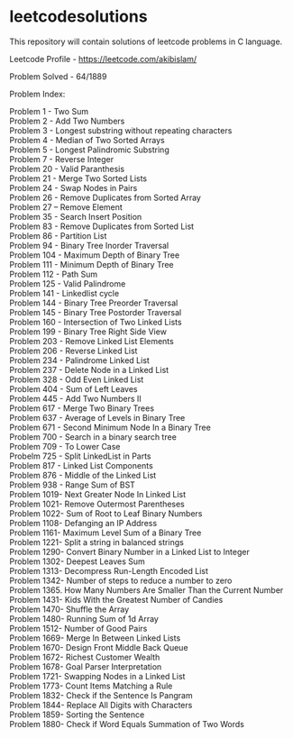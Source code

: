# leetcodesolutions
This repository will contain solutions of leetcode problems in C language.

Leetcode Profile - https://leetcode.com/akibislam/

Problem Solved - 64/1889

Problem Index:

Problem 1  - Two Sum <br />
Problem 2  - Add Two Numbers <br />
Problem 3  - Longest substring without repeating characters <br />
Problem 4  - Median of Two Sorted Arrays <br />
Problem 5  - Longest Palindromic Substring <br />
Problem 7  - Reverse Integer <br />
Problem 20 - Valid Paranthesis <br />
Problem 21 - Merge Two Sorted Lists <br />
Problem 24 - Swap Nodes in Pairs <br />
Problem 26 - Remove Duplicates from Sorted Array <br />
Problem 27 – Remove Element <br /> 
Problem 35 - Search Insert Position <br />
Problem 83 - Remove Duplicates from Sorted List <br />
Problem 86 - Partition List <br />
Problem 94 - Binary Tree Inorder Traversal <br />
Problem 104 - Maximum Depth of Binary Tree <br />
Problem 111 - Minimum Depth of Binary Tree <br />
Problem 112 - Path Sum <br />
Problem 125 - Valid Palindrome <br />
Problem 141 - Linkedlist cycle <br />
Problem 144 - Binary Tree Preorder Traversal <br />
Problem 145 - Binary Tree Postorder Traversal <br />
Problem 160 - Intersection of Two Linked Lists <br />
Problem 199 - Binary Tree Right Side View <br />
Problem 203 - Remove Linked List Elements <br />
Problem 206 - Reverse Linked List <br />
Problem 234 - Palindrome Linked List <br />
Problem 237 - Delete Node in a Linked List <br />
Problem 328	- Odd Even Linked List <br />
Problem 404 - Sum of Left Leaves <br />
Problem 445 - Add Two Numbers II <br />
Problem 617 - Merge Two Binary Trees <br />
Problem 637 - Average of Levels in Binary Tree <br />
Problem 671 - Second Minimum Node In a Binary Tree <br />
Problem 700 - Search in a binary search tree <br />
Problem 709 - To Lower Case <br />
Probelm 725 - Split LinkedList in Parts <br />
Problem 817 - Linked List Components <br />
Problem 876 - Middle of the Linked List <br />
Problem 938 - Range Sum of BST <br />
Problem 1019- Next Greater Node In Linked List <br />
Problem 1021- Remove Outermost Parentheses <br />
Problem 1022- Sum of Root to Leaf Binary Numbers <br />
Problem 1108- Defanging an IP Address <br />
Problem 1161- Maximum Level Sum of a Binary Tree <br />
Problem 1221- Split a string in balanced strings  <br />
Problem 1290- Convert Binary Number in a Linked List to Integer <br />
Problem 1302- Deepest Leaves Sum <br />
Problem 1313- Decompress Run-Length Encoded List <br />
Problem 1342- Number of steps to reduce a number to zero <br />
Problem 1365. How Many Numbers Are Smaller Than the Current Number <br />
Problem 1431- Kids With the Greatest Number of Candies <br />
Problem 1470- Shuffle the Array <br />
Problem 1480- Running Sum of 1d Array <br />
Problem 1512- Number of Good Pairs <br />
Problem 1669- Merge In Between Linked Lists <br />
Problem 1670- Design Front Middle Back Queue <br />
Problem 1672- Richest Customer Wealth <br />
Problem 1678- Goal Parser Interpretation <br />
Problem 1721- Swapping Nodes in a Linked List <br />
Problem 1773- Count Items Matching a Rule <br />
Problem 1832- Check if the Sentence Is Pangram <br />
Problem 1844- Replace All Digits with Characters <br />
Problem 1859- Sorting the Sentence <br />
Problem 1880- Check if Word Equals Summation of Two Words <br />

